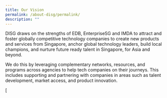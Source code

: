 ```yaml
---
title: Our Vision
permalink: /about-disg/permalink/
description: ""
---
```

DISG draws on the strengths of EDB, EnterpriseSG and IMDA to attract and foster globally competitive technology companies to create new products and services from Singapore, anchor global technology leaders, build local champions, and nurture future ready talent in Singapore, for Asia and beyond.

We do this by leveraging complementary networks, resources, and programs across agencies to help tech companies on their journeys. This includes supporting and partnering with companies in areas such as talent development, market access, and product innovation. 

[